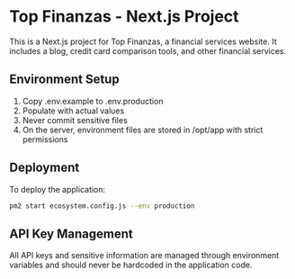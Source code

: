 # Top Finanzas - Next.js Project

This is a Next.js project for Top Finanzas, a financial services website. It includes a blog, credit card comparison tools, and other financial services.

## Environment Setup

1. Copy .env.example to .env.production
2. Populate with actual values
3. Never commit sensitive files
4. On the server, environment files are stored in /opt/app with strict permissions

## Deployment

To deploy the application:

```bash
pm2 start ecosystem.config.js --env production
```

## API Key Management

All API keys and sensitive information are managed through environment variables and should never be hardcoded in the application code.
